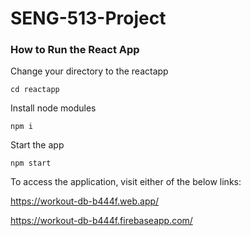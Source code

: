 # SENG-513-Project

### How to Run the React App

Change your directory to the reactapp

```
cd reactapp
```

Install node modules

```
npm i
```

Start the app

```
npm start
```

To access the application, visit either of the below links:

https://workout-db-b444f.web.app/ 

https://workout-db-b444f.firebaseapp.com/ 
